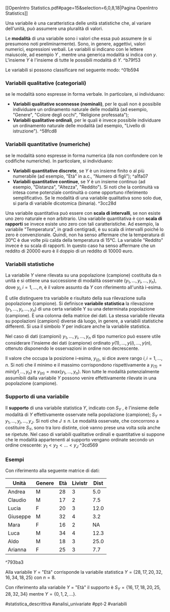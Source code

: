 [[OpenIntro Statistics.pdf#page=15&selection=6,0,8,18|Pagina OpenIntro Statistics]]

Una variabile è una caratteristica delle unità statistiche che, al variare dell'unità, può assumere una pluralità di valori.

Le **modalità** di una variabile sono i valori che essa può assumere (e si presumono noti preliminarmente). Sono, in genere, aggettivi, valori numerici, espressioni verbali.
Le variabili si indicano con le lettere maiuscole, ad esempio $Y$ , mentre una generica modalità si indica con $y$. L'insieme $Y$ è l'insieme di tutte le possibili modalità di $Y$.  ^b79f53

Le variabili si possono classificare nel seguente modo: ^01b594
### Variabili qualitative (categoriali)
se le modalità sono espresse in forma verbale. 
In particolare, si individuano: 
* **Variabili qualitative sconnesse (nominali)**, per le quali non è possibile individuare un ordinamento naturale delle modalità (ad esempio, "Genere", "Colore degli occhi", "Religione professata"); 
* **Variabili qualitative ordinali**, per le quali è invece possibile individuare un ordinamento naturale delle modalità (ad esempio, "Livello di istruzione").  ^58fcd8
### Variabili quantitative (numeriche)
se le modalità sono espresse in forma numerica (da non confondere con le codifiche numeriche).
In particolare, si individuano:
*  **Variabili quantitative discrete**, se $Y$ è un insieme finito o al più numerabile (ad esempio, "Età" in a.c., "Numero di figli");  ^a1fa07
* **Variabili quantitative continue**, se $Y$ è un insieme continuo (ad esempio, "Distanza", "Altezza", "Reddito"). 
	Si noti che la continuità va intesa come potenziale continuità o come opportuno riferimento semplificativo.
Se le modalità di una variabile qualitativa sono solo due, si parla di variabile dicotomica (binaria). ^3cc28d

Una variabile quantitativa può essere con **scala di intervalli**, se non esiste uno zero naturale e non arbitrario. 
Una variabile quantitativa è con **scala di rapporti** se invece esiste uno zero con tali caratteristiche.
Ad esempio, la variabile "Temperatura", in gradi centigradi, è su scala di intervalli poiché lo zero è convenzionale. 
Quindi, non ha senso affermare che la temperatura di 30°C è due volte più calda della temperatura di 15°C. 
La variabile "Reddito" invece è su scala di rapporti. In questo caso ha senso affermare che un reddito di 20000 euro è il doppio di un reddito di 10000 euro.

### Variabili statistiche

La variabile $Y$ viene rilevata su una popolazione (campione) costituita da n unità e si ottiene una successione di modalità osservate $(y_1, . . . , y_i, . . . , y_n)$, dove $y_i, i = 1, . . . , n$, è il valore assunto da $Y$ con riferimento all'unità i-esima. 

È utile distinguere tra variabile e risultato della sua rilevazione sulla popolazione (campione). Si definisce **variabile statistica** la rilevazione $(y_1, . . . , y_i, . . . , y_n)$ di una certa variabile Y su una determinata popolazione (campione).
È una colonna della matrice dei dati. La stessa variabile rilevata su popolazioni (campioni) diverse dà luogo, in genere, a variabili statistiche differenti. 
Si usa il simbolo $Y$ per indicare anche la variabile statistica.

Nel caso di dati (campioni) $y_1, . . . , y_i, . . . , y_n$ di tipo numerico può essere utile considerare l'insieme dei dati (campione) ordinato $y(1), . . . , y(i), . . . , y(n)$, ottenuto disponendo le osservazioni in ordine non decrescente.

Il valore che occupa la posizione i-esima, $y_{(i)}$, si dice avere rango $i, i = 1, . . . , n$. Si noti che il minimo e il massimo corrispondono rispettivamente a $y_{(1)} = min(y1_, . . . , y_n)$ e $y_{(n)} = max(y_1, . . . , y_n)$. 
Non tutte le modalità potenzialmente assumibili dalla variabile $Y$ possono venire effettivamente rilevate in una popolazione (campione).

### Supporto di una variabile

Il **supporto** di una variabile statistica $Y$, indicato con $S_Y$ , è l'insieme delle modalità di $Y$ effettivamente osservate nella popolazione (campione); 
$S_Y = {y_1, . . . , y_j , . . . , y_J }$. 
Si noti che $J \le n$. 
Le modalità osservate, che concorrono a costituire $S_Y$, sono tra loro distinte, cioè vanno prese una volta sola anche se ripetute. 
Nel caso di variabili qualitative ordinali e quantitative si suppone che le modalità appartenenti al supporto vengano ordinate secondo un ordine crescente: $y_1 \lt y_2 \lt ... \lt y_J$ ^3cd569

### Esempi
Con riferimento alla seguente matrice di dati:

| Unità | Genere | Età | Livistr | Dist |
| ---- | ---- | ---- | ---- | ---- |
| Andrea | M | 28 | 3 | 5.0 |
| Claudio | M | 17 | 2 | 7.5 |
| Lucia | F | 20 | 3 | 12.0 |
| Giuseppe | M | 32 | 4 | 3.2 |
| Mara | F | 16 | 2 | NA |
| Luca | M | 34 | 4 | 12.3 |
| Aldo | M | 18 | 3 |  25.0 |
| Arianna | F | 25 | 3 | 7.7 |

^793ba3

Alla variabile $Y$ = "Età" corrisponde la variabile statistica
$Y = (28, 17, 20, 32, 16, 34, 18, 25)$ con $n=8$.

Con riferimento alla variabile $Y$ = "Età" il supporto è $S_Y = \{16, 17, 18, 20, 25, 28, 32, 34\}$ mentre $Y = \{0, 1, 2, ...\}$.

#statistica_descrittiva
#analisi_univariate
#ppt-2
#variabili 